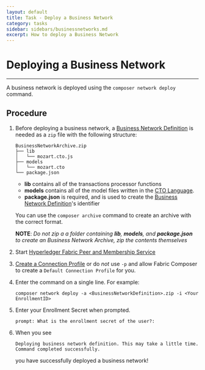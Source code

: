 ```yaml
---
layout: default
title: Task - Deploy a Business Network
category: tasks
sidebar: sidebars/businessnetworks.md
excerpt: How to deploy a Business Network
---
```


# Deploying a Business Network

---

A business network is deployed using the `composer network deploy` command.

## Procedure
1. Before deploying a business network, a [Business Network Definition](../concepts/businessnetworkdefinition.md) is needed as a `zip` file with the following structure:

    ```
    BusinessNetworkArchive.zip
    ├── lib
    │   └── mozart.cto.js
    ├── models
    │   └── mozart.cto
    └── package.json
    ```

    -	**lib** contains all of the transactions processor functions
    -	**models** contains all of the model files written in the [CTO Language](../reference/cto_language.md).
    -	**package.json** is required, and is used to create the [Business Network Definition](../concepts/businessnetworkdefinition.md)'s identifier

    You can use the `composer archive` command to create an archive with the correct format.

    **NOTE**: *Do not zip a a folder containing **lib**, **models**, and **package.json** to create an Business Network Archive, zip the contents themselves*

2. Start [Hyperledger Fabric Peer and Membership Service](runtime-start.md)

3. [Create a Connection Profile](createconnectionprofile.md) or do *not* use `-p` and allow Fabric Composer to create a `Default Connection Profile` for you.

4. Enter the command on a single line. For example:

    `composer network deploy -a <BusinessNetworkDefinition>.zip -i <Your EnrollmentID>`

5. Enter your Enrollment Secret when prompted.

    `prompt: What is the enrollment secret of the user?:`

6. When you see

    ```
    Deploying business network definition. This may take a little time.
    Command completed successfully.
    ```
    you have successfully deployed a business network!
